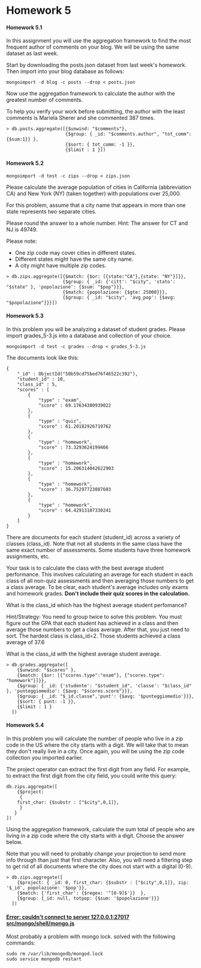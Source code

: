 Homework 5
=====

#### Homework 5.1

In this assignment you will use the aggregation framework to find the most frequent author of comments on your blog. We will be using the same dataset as last week. 

Start by downloading the posts.json dataset from last week's homework. Then import into your blog database as follows:
```
mongoimport -d blog -c posts --drop < posts.json
```

Now use the aggregation framework to calculate the author with the greatest number of comments. 

To help you verify your work before submitting, the author with the least comments is Mariela Sherer and she commented 387 times. 

```
> db.posts.aggregate([{$unwind: "$comments"},
                      {$group: { _id: "$comments.author", "tot_comm": {$sum:1}} },
                      {$sort: { tot_comm: -1 }},
                      {$limit : 1 }])
```

#### Homework 5.2

```
mongoimport -d test -c zips --drop < zips.json
```

Please calculate the average population of cities in California (abbreviation CA) and New York (NY) (taken together) with populations over 25,000. 

For this problem, assume that a city name that appears in more than one state represents two separate cities. 

Please round the answer to a whole number. 
Hint: The answer for CT and NJ is 49749. 

Please note:
<ul>
<li>One zip code may cover cities in different states.</li>
<li>Different states might have the same city name.</li>
<li>A city might have multiple zip codes.</li>
</ul>

```
> db.zips.aggregate([{$match: {$or: [{state:"CA"},{state: "NY"}]}},      
                     {$group: { _id: {'citt': "$city", 'stato': "$state" }, 'popolazione': {$sum: "$pop"}}},
                     {$match: {popolazione: {$gte: 25000}}}, 
                     {$group: { _id: "$city", 'avg_pop': {$avg: "$popolazione"}}}])
```

#### Homework 5.3

In this problem you will be analyzing a dataset of student grades. Please import grades_5-3.js into a database and collection of your choice. 
```
mongoimport -d test -c grades --drop < grades_5-3.js
```

The documents look like this:
```
{
	"_id" : ObjectId("50b59cd75bed76f46522c392"),
	"student_id" : 10,
	"class_id" : 5,
	"scores" : [
		{
			"type" : "exam",
			"score" : 69.17634380939022
		},
		{
			"type" : "quiz",
			"score" : 61.20182926719762
		},
		{
			"type" : "homework",
			"score" : 73.3293624199466
		},
		{
			"type" : "homework",
			"score" : 15.206314042622903
		},
		{
			"type" : "homework",
			"score" : 36.75297723087603
		},
		{
			"type" : "homework",
			"score" : 64.42913107330241
		}
	]
}
```

There are documents for each student (student_id) across a variety of classes (class_id). Note that not all students in the same class have the same exact number of assessments. Some students have three homework assignments, etc. 

Your task is to calculate the class with the best average student performance. This involves calculating an average for each student in each class of all non-quiz assessments and then averaging those numbers to get a class average. To be clear, each student's average includes only exams and homework grades. <b>Don't include their quiz scores in the calculation.</b> 

What is the class_id which has the highest average student perfomance? 

Hint/Strategy: You need to group twice to solve this problem. You must figure out the GPA that each student has achieved in a class and then average those numbers to get a class average. After that, you just need to sort. The hardest class is class_id=2. Those students achieved a class average of 37.6 

What is the class_id with the highest average student average.
```
> db.grades.aggregate([
    {$unwind: "$scores" },
    {$match: {$or: [{"scores.type":"exam"}, {"scores.type": "homework"}]}},
    {$group: { _id: {'studente': "$student_id", 'classe': "$class_id" }, 'punteggiomedio': {$avg: "$scores.score"}}},
    {$group: { _id: "$_id.classe",'punt': {$avg: '$punteggiomedio'}}},
    {$sort: { punt: -1 }},
    {$limit : 1 }
  ])
```

#### Homework 5.4

In this problem you will calculate the number of people who live in a zip code in the US where the city starts with a digit. We will take that to mean they don't really live in a city. Once again, you will be using the zip code collection you imported earlier. 

The project operator can extract the first digit from any field. For example, to extract the first digit from the city field, you could write this query:
```
db.zips.aggregate([
    {$project: 
     {
	first_char: {$substr : ["$city",0,1]},
     }	 
   }
])
```

Using the aggregation framework, calculate the sum total of people who are living in a zip code where the city starts with a digit. Choose the answer below. 

Note that you will need to probably change your projection to send more info through than just that first character. Also, you will need a filtering step to get rid of all documents where the city does not start with a digital (0-9).

```
> db.zips.aggregate([
    {$project: { _id: 0, first_char: {$substr : ["$city",0,1]}, zip: '$_id', popolazione: '$pop'}},
    {$match: {'first_char': {$regex: '^[0-9]$'}}  }, 
    {$group: {_id: null, totpop: {$sum: '$popolazione'}}}
  ])
```

#### <a href="http://stackoverflow.com/questions/19527564/mongo-couldnt-connect-to-server-127-0-0-127017-at-src-mongo-shell-mongo-js14">Error: couldn't connect to server 127.0.0.1:27017 src/mongo/shell/mongo.js</a>

Most probably a problem with mongo lock. solved with the following commands:
```
sudo rm /var/lib/mongodb/mongod.lock
sudo service mongodb restart
```
